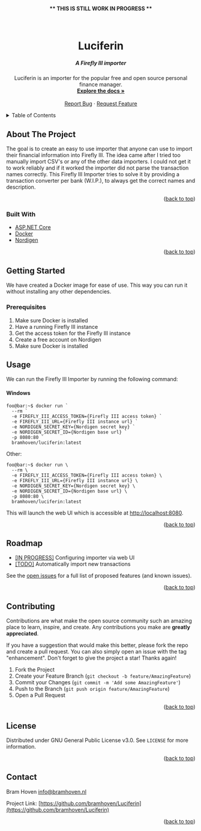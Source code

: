 <h4 align="center"><b>** THIS IS STILL WORK IN PROGRESS **</b></h4>

<div id="top"></div>

<!-- PROJECT LOGO -->
<br />
<div align="center">
  <h1 align="center">Luciferin</h1>
  <h5>A Firefly III importer</h5>

  <p align="center">
    Luciferin is an importer for the popular free and open source personal finance manager.
    <br />
    <a href="https://github.com/bramhoven/Luciferin/wiki"><strong>Explore the docs »</strong></a>
    <br />
    <br />
    <a href="https://github.com/bramhoven/Luciferin/">Report Bug</a>
    ·
    <a href="https://github.com/bramhoven/Luciferin/">Request Feature</a>
  </p>
</div>



<!-- TABLE OF CONTENTS -->
<details>
  <summary>Table of Contents</summary>
  <ol>
    <li>
      <a href="#about-the-project">About The Project</a>
      <ul>
        <li><a href="#built-with">Built With</a></li>
      </ul>
    </li>
    <li>
      <a href="#getting-started">Getting Started</a>
      <ul>
        <li><a href="#prerequisites">Prerequisites</a></li>
        <li><a href="#installation">Installation</a></li>
      </ul>
    </li>
    <li><a href="#usage">Usage</a></li>
    <li><a href="#roadmap">Roadmap</a></li>
    <li><a href="#contributing">Contributing</a></li>
    <li><a href="#license">License</a></li>
    <li><a href="#contact">Contact</a></li>
  </ol>
</details>



<!-- ABOUT THE PROJECT -->
## About The Project

The goal is to create an easy to use importer that anyone can use to import their financial information into Firefly III.
The idea came after I tried too manually import CSV's or any of the other data importers. I could not get it to work reliably and if it worked the importer did not parse the transaction names correctly. This Firefly III Importer tries to solve it by providing a transaction converter per bank (W.I.P.), to always get the correct names and description.

<p align="right">(<a href="#top">back to top</a>)</p>



### Built With

* [ASP.NET Core](https://docs.microsoft.com/en-us/aspnet/core/?view=aspnetcore-6.0)
* [Docker](https://www.docker.com/)
* [Nordigen](https://nordigen.com/en/)

<p align="right">(<a href="#top">back to top</a>)</p>



<!-- GETTING STARTED -->
## Getting Started

We have created a Docker image for ease of use. This way you can run it without installing any other dependencies.

### Prerequisites

1. Make sure Docker is installed
2. Have a running Firefly III instance
3. Get the access token for the Firefly III instance
4. Create a free account on Nordigen
5. Make sure Docker is installed

<!-- USAGE EXAMPLES -->
## Usage

We can run the Firefly III Importer by running the following command:
#### Windows
```console
foo@bar:~$ docker run `
  --rm `
  -e FIREFLY_III_ACCESS_TOKEN={Firefly III access token} `
  -e FIREFLY_III_URL={Firefly III instance url} `
  -e NORDIGEN_SECRET_KEY={Nordigen secret key} `
  -e NORDIGEN_SECRET_ID={Nordigen base url} `
  -p 8080:80 `
  bramhoven/luciferin:latest
```

Other:
```console
foo@bar:~$ docker run \
  --rm \
  -e FIREFLY_III_ACCESS_TOKEN={Firefly III access token} \
  -e FIREFLY_III_URL={Firefly III instance url} \
  -e NORDIGEN_SECRET_KEY={Nordigen secret key} \
  -e NORDIGEN_SECRET_ID={Nordigen base url} \
  -p 8080:80 \
  bramhoven/luciferin:latest
```

This will launch the web UI which is accessible at [http://localhost:8080](http://localhost:8080).

<p align="right">(<a href="#top">back to top</a>)</p>



<!-- ROADMAP -->
## Roadmap

- [[IN PROGRESS]](https://github.com/bramhoven/Luciferin/issues/3) Configuring importer via web UI
- [[TODO]](https://github.com/bramhoven/Luciferin/issues/5) Automatically import new transactions

See the [open issues](https://github.com/bramhoven/Luciferin/issues) for a full list of proposed features (and known issues).

<p align="right">(<a href="#top">back to top</a>)</p>



<!-- CONTRIBUTING -->
## Contributing

Contributions are what make the open source community such an amazing place to learn, inspire, and create. Any contributions you make are **greatly appreciated**.

If you have a suggestion that would make this better, please fork the repo and create a pull request. You can also simply open an issue with the tag "enhancement".
Don't forget to give the project a star! Thanks again!

1. Fork the Project
2. Create your Feature Branch (`git checkout -b feature/AmazingFeature`)
3. Commit your Changes (`git commit -m 'Add some AmazingFeature'`)
4. Push to the Branch (`git push origin feature/AmazingFeature`)
5. Open a Pull Request

<p align="right">(<a href="#top">back to top</a>)</p>



<!-- LICENSE -->
## License

Distributed under GNU General Public License v3.0. See `LICENSE` for more information.

<p align="right">(<a href="#top">back to top</a>)</p>



<!-- CONTACT -->
## Contact

Bram Hoven [info@bramhoven.nl](mailto:info@bramhoven.nl)

Project Link: [https://github.com/bramhoven/Luciferin](https://github.com/bramhoven/Luciferin)

<p align="right">(<a href="#top">back to top</a>)</p>
